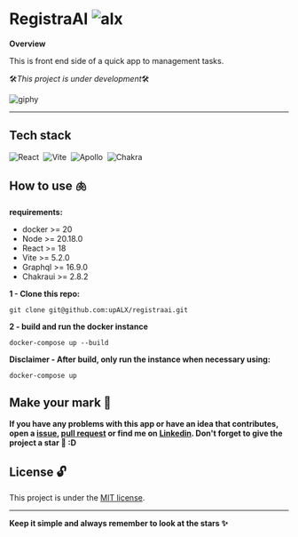 # RegistraAI ![alx](https://img.shields.io/badge/-05122A?style=flat&logo=alx)&nbsp;

**Overview**

This is front end side of a quick app to management tasks.

🛠️*This project is under development*🛠️

![giphy](https://github.com/upALX/All-Assets/blob/main/construction-little-girl.webp)

---

## Tech stack

![React](https://img.shields.io/badge/-React-05122A?style=flat&logo=react)&nbsp;
![Vite](https://img.shields.io/badge/-Vite-05122A?style=flat&logo=vite)&nbsp;
![Apollo](https://img.shields.io/badge/-Apollo-05122A?style=flat&logo=apollographql)&nbsp;
![Chakra](https://img.shields.io/badge/-ChakraUI-05122A?style=flat&logo=chakraui)&nbsp;

## How to use 🫁

**requirements:**

- docker >= 20
- Node >= 20.18.0
- React >= 18
- Vite >= 5.2.0
- Graphql >= 16.9.0
- Chakraui >= 2.8.2

**1 - Clone this repo:**

```
git clone git@github.com:upALX/registraai.git
```

**2 - build and run the docker instance**

```
docker-compose up --build
```

**Disclaimer - After build, only run the instance when necessary using:**

```
docker-compose up
```

## Make your mark :triangular_flag_on_post:

**If you have any problems with this app or have an idea that contributes, open a [issue](https://github.com/upALX/RegistraAI/issues), [pull request](https://github.com/upALX/RegistraAI/pulls) or find me on [Linkedin](https://www.linkedin.com/in/alxinc/). Don't forget to give the project a star 🌟 :D**

## License :unlock:

This project is under the [MIT license](https://github.com/upALX/RegistraAI/blob/main/LICENSE).

---

**Keep it simple and always remember to look at the stars ✨**
